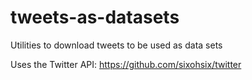 tweets-as-datasets
==================

Utilities to download tweets to be used as data sets

Uses the Twitter API:
    https://github.com/sixohsix/twitter
